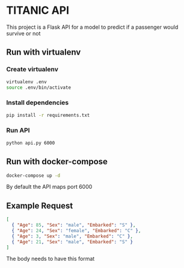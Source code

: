# TITANIC API

This project is a Flask API for a model to predict if a passenger would survive or not

## Run with virtualenv

### Create virtualenv

```bash
virtualenv .env
source .env/bin/activate
```

### Install dependencies

```bash
pip install -r requirements.txt
```

### Run API

```bash
python api.py 6000
```

## Run with docker-compose

```bash
docker-compose up -d
```

By default the API maps port 6000

## Example Request

```json
[
  { "Age": 85, "Sex": "male", "Embarked": "S" },
  { "Age": 24, "Sex": "female", "Embarked": "C" },
  { "Age": 3, "Sex": "male", "Embarked": "C" },
  { "Age": 21, "Sex": "male", "Embarked": "S" }
]
```

The body needs to have this format
